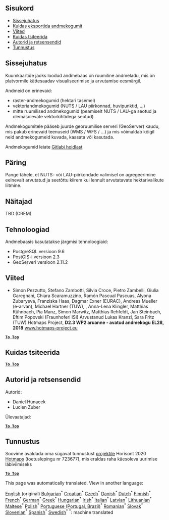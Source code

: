 <h2> Sisukord </h2><ul><li> <a href="#Introduction">Sissejuhatus</a> </li><li> <a href="#How-to-export-a-dataset">Kuidas eksportida andmekogumit</a> </li><li> <a href="#References">Viited</a> </li><li> <a href="#How-to-cite">Kuidas tsiteerida</a> </li><li> <a href="#Authors-and-reviewers">Autorid ja retsensendid</a> </li><li> <a href="#acknowledgement">Tunnustus</a> </li></ul><h2> Sissejuhatus </h2><p> Kuumkaartide jaoks loodud andmebaas on ruumiline andmeladu, mis on platvormile kättesaadav visualiseerimise ja arvutamise eesmärgil. </p><p> Andmeid on erinevaid: </p><ul><li> raster-andmekogumid (hektari tasemel) </li><li> vektoriandmekogumid (NUTS / LAU piirkonnad, huvipunktid, ...) </li><li> mitte ruumilised andmekogumid (peamiselt NUTS / LAU-ga seotud ja olemasolevate vektorkihtidega seotud) </li></ul><p> Andmekogumitele pääseb juurde georuumilise serveri (GeoServer) kaudu, mis pakub erinevaid teenuseid (WMS / WFS / ...) ja mis võimaldab kõigil neid andmekogumeid kuvada, kaasata või kasutada. </p><p> Andmekogumid leiate <a href="https://gitlab.com/hotmaps">Gitlabi hoidlast</a> </p><h2> Päring </h2><p> Pange tähele, et NUTS- või LAU-piirkondade valimisel on agregeerimine eelnevalt arvutatud ja seetõttu kiirem kui lennult arvutatavate hektarivalikute liitmine. </p><h2> Näitajad </h2><p> TBD (CREM) </p><h2> Tehnoloogiad </h2><p> Andmebaasis kasutatakse järgmisi tehnoloogiaid: </p><ul><li> PostgreSQL versioon 9.6 </li><li> PostGIS-i versioon 2.3 </li><li> GeoServeri versioon 2.11.2 </li></ul><h2> Viited </h2><ul><li> Simon Pezzutto, Stefano Zambotti, Silvia Croce, Pietro Zambelli, Giulia Garegnani, Chiara Scaramuzzino, Ramón Pascual Pascuas, Alyona Zubaryeva, Franziska Haas, Dagmar Exner (EURAC), Andreas Mueller (e-arvan), Michael Hartner (TUW), , Anna-Lena Klingler, Matthias Kühnbach, Pia Manz, Simon Marwitz, Matthias Rehfeldt, Jan Steinbach, Eftim Popovski (Fraunhoferi ISI) Arvustanud Lukas Kranzl, Sara Fritz (TUW) Hotmaps Project, <strong>D2.3 WP2 aruanne - avatud andmekogu EL28, 2018</strong> <a href="http://www.hotmaps-project.eu/wp-content/uploads/2018/05/D2.3-Hotmaps_FINAL-VERSION_for-upload.pdf">www.hotmaps-project.eu</a> </li></ul><p><ins> <code><strong><a href="#table-of-contents">To Top</a></strong></code> </ins> </p><h2> Kuidas tsiteerida </h2><p><ins> <code><strong><a href="#table-of-contents">To Top</a></strong></code> </ins> </p><h2> Autorid ja retsensendid </h2><p> Autorid: </p><ul><li> Daniel Hunacek </li><li> Lucien Zuber </li></ul><p> Ülevaatajad: </p><p><ins> <code><strong><a href="#table-of-contents">To Top</a></strong></code> </ins> </p><h2> Tunnustus </h2><p> Soovime avaldada oma sügavat tunnustust <a href="https://www.hotmaps-project.eu">projektile</a> Horisont 2020 <a href="https://www.hotmaps-project.eu">Hotmaps</a> (toetuslepingu nr 723677), mis eraldas raha käesoleva uurimise läbiviimiseks </p><p><ins> <code><strong><a href="#table-of-contents">To Top</a></strong></code> </ins> </p>

This page was automatically translated. View in another language:

[English](en-Database-behind-the-Hotmaps-toolbox) (original) [Bulgarian](bg-Database-behind-the-Hotmaps-toolbox)<sup>\*</sup> [Croatian](hr-Database-behind-the-Hotmaps-toolbox)<sup>\*</sup> [Czech](cs-Database-behind-the-Hotmaps-toolbox)<sup>\*</sup> [Danish](da-Database-behind-the-Hotmaps-toolbox)<sup>\*</sup> [Dutch](nl-Database-behind-the-Hotmaps-toolbox)<sup>\*</sup>  [Finnish](fi-Database-behind-the-Hotmaps-toolbox)<sup>\*</sup> [French](fr-Database-behind-the-Hotmaps-toolbox)<sup>\*</sup> [German](de-Database-behind-the-Hotmaps-toolbox)<sup>\*</sup> [Greek](el-Database-behind-the-Hotmaps-toolbox)<sup>\*</sup> [Hungarian](hu-Database-behind-the-Hotmaps-toolbox)<sup>\*</sup> [Irish](ga-Database-behind-the-Hotmaps-toolbox)<sup>\*</sup> [Italian](it-Database-behind-the-Hotmaps-toolbox)<sup>\*</sup> [Latvian](lv-Database-behind-the-Hotmaps-toolbox)<sup>\*</sup> [Lithuanian](lt-Database-behind-the-Hotmaps-toolbox)<sup>\*</sup> [Maltese](mt-Database-behind-the-Hotmaps-toolbox)<sup>\*</sup> [Polish](pl-Database-behind-the-Hotmaps-toolbox)<sup>\*</sup> [Portuguese (Portugal, Brazil)](pt-Database-behind-the-Hotmaps-toolbox)<sup>\*</sup> [Romanian](ro-Database-behind-the-Hotmaps-toolbox)<sup>\*</sup> [Slovak](sk-Database-behind-the-Hotmaps-toolbox)<sup>\*</sup> [Slovenian](sl-Database-behind-the-Hotmaps-toolbox)<sup>\*</sup> [Spanish](es-Database-behind-the-Hotmaps-toolbox)<sup>\*</sup> [Swedish](sv-Database-behind-the-Hotmaps-toolbox)<sup>\*</sup>
<sup>\*</sup>: machine translated
